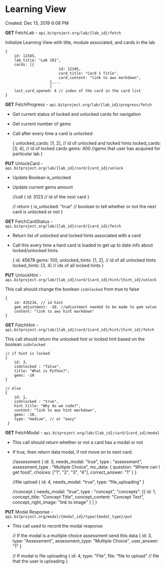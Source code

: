 # Learning View

Created: Dec 13, 2019 6:08 PM

**GET** FetchLab - `api.bitproject.org/lab/{lab_id}/fetch`

Initialize Learning View with title, module associated, and cards in the lab

    {
    	id: 12345,
    	lab_title: "Lab 101",
    	cards: [{
    						id: 12345,
    						card_title: "Card 1 Title", 
    						card_content: "link to aws markdown",
    					},...
    					]
    	last_card_opened: 4 // index of the card in the card list
    }

**GET** FetchProgress - `api.bitproject.org/lab/{lab_id}/progress/fetch`

- Get current status of locked and unlocked cards for navigation
- Get current number of gems
- Call after every time a card is unlocked

    {
    	unlocked_cards: [1, 2], // id of unlocked and locked hints
    	locked_cards: [3, 4], // id of locked cards
    	gems: 400 //gems that user has acquired for particular lab
    }

**PUT** UnlockCard - `api.bitproject.org/lab/{lab_id}/card/{card_id}/unlock`

- Update Boolean is_unlocked
- Update current gems amount

    //call
    {
    	id: 3123 // id of the next card
    }
    
    // return 
    {
    	is_unlocked: "true" // boolean to tell whether or not the next card is unlocked or not
    }

**GET** FetchCardStatus - `api.bitproject.org/lab/{lab_id}/card/{card_id}/fetch`

- Return list of unlocked and locked hints associated with a card
- Call this every time a hard card is loaded to get up to date info about locked/unlocked hints.

    {
    	id: 45678
    	gems: 100,
    	unlocked_hints: [1, 2], // id of all unlocked hints
    	locked_hints: [3, 4] // ids of all locked hints
    }

**PUT** UnlockHint - `api.bitproject.org/lab/{lab_id}/card/{card_id}/hint/{hint_id}/unlock`

This call should change the boolean `isUnlocked` from true to false

    {
    	id: 435234, // id hint
    	gem_adjustment: -10, //adjustment needed to be made to gem value
    	content: "link to aws hint markdown"
    }

**GET** FetchHint - `api.bitproject.org/lab/{lab_id}/card/{card_id}/hint/{hint_id}/fetch`

This call should return the unlocked hint or locked hint based on the boolean `isUnlocked`

    // if hint is locked
    {
    	id: 3,
    	isUnlocked : "false",
    	title: "What is Python?",
    	gems: -10
    }
    
    // else 
    {
    	id: 1,
    	isUnlocked : "true",
    	hint_title: "Why do we code?",
    	content: "link to aws hint markdown",			
    	gems: -10, 
    	type: "medium", // or "easy"
     }

**GET** FetchModal - `api.bitproject.org/lab/{lab_id}/card/{card_id}/modal`

- This call should return whether or not a card has a modal or not
- If true, then return data modal, if not move on to next card.

    //assessment
    {
    	id: 3,
    	needs_modal: "true",
    	type : "assessment",
    	assessment_type : "Multiple Choice",
    	mc_data: {
    		question: "Where can I get food",
    		choices: ["1", "2", "3", "4"],
    		correct_answer: "1"
    	}
    }
    
    //file upload
    {
    	id: 4,
    	needs_modal: "true",
    	type: "file_uploading"
    }
    
    //concept
    {
    	needs_modal: "true",
    	type : "concept",
    	"concepts": [{
    						id: 1,
    						concept_title: "Concept Title", 
    						concept_content: "Concept Text",
    						concept_right_image: "link to image"
    					}
    		]
    }
    

**PUT** Modal Response - `api.bitproject.org/modal/{modal_id}/type/{modal_type}/put`

- This call used to record the modal response

    // If the modal is a multiple choice assessment send this data
    {
    	id: 3,
    	type: "Assessment",
    	assessment_type: "Multiple Choice",
    	user_answer: "1"
    }
    
    // If modal is file uploading
    {
    	id: 4,
    	type: "File",
    	file: "file to upload" // file that the user is uploading
    }